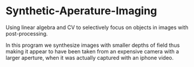 # Synthetic-Aperature-Imaging

Using linear algebra and CV to selectively focus on objects in images with post-processing.

In this program we synthesize images with smaller depths of field thus making it appear to
have been taken from an expensive camera with a larger aperture, when it was actually captured
with an iphone video.
